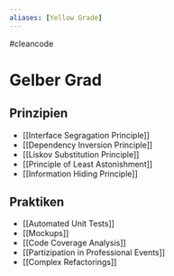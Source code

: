 ```yaml
---
aliases: [Yellow Grade]
---
```

#cleancode 
# Gelber Grad
## Prinzipien
- [[Interface Segragation Principle]]
- [[Dependency Inversion Principle]]
- [[Liskov Substitution Principle]]
- [[Principle of Least Astonishment]]
- [[Information Hiding Principle]]

## Praktiken
- [[Automated Unit Tests]]
- [[Mockups]]
- [[Code Coverage Analysis]]
- [[Partizipation in Professional Events]]
- [[Complex Refactorings]]